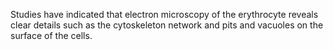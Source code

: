 Studies have indicated that electron microscopy of the erythrocyte reveals clear details such as the cytoskeleton network and pits and vacuoles on the surface of the cells.